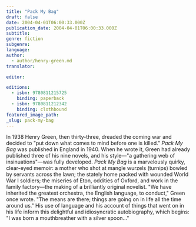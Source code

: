 ```yaml
---
title: "Pack My Bag"
draft: false
date: 2004-04-01T06:00:33.000Z
publication_date: 2004-04-01T06:00:33.000Z
subtitle:
genre: fiction
subgenre:
language:
author:
  - author/henry-green.md
translator:

editor:

editions:
  - isbn: 9780811215725
    binding: paperback
  - isbn: 9780811212342
    binding: clothbound
featured_image_path:
_slug: pack-my-bag
---
```


In 1938 Henry Green, then thirty-three, dreaded the coming war and decided to "put down what comes to mind before one is killed." _Pack My Bag_ was published in England in 1940. When he wrote it, Green had already published three of his nine novels, and his style––"a gathering web of insinuations"––was fully developed. _Pack My Bag_ is a marvelously quirky, clear-eyed memoir: a mother who shot at mangle wurzels (turnips) bowled by servants across the lawn; the stately home packed with wounded World War I soldiers; the miseries of Eton, oddities of Oxford, and work in the family factory––the making of a brilliantly original novelist. "We have inherited the greatest orchestra, the English language, to conduct," Green once wrote. "The means are there; things are going on in life all the time around us." His use of language and his account of things that went on in his life inform this delightful and idiosyncratic autobiography, which begins: "I was born a mouthbreather with a silver spoon..."

